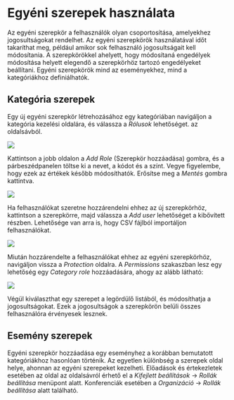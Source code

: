 # Egyéni szerepek használata

Az egyéni szerepkör a felhasználók olyan csoportosítása, amelyekhez jogosultságokat rendelhet.
Az egyéni szerepkörök használatával időt takaríthat meg, például amikor sok felhasználó jogosultságait kell módosítania. A szerepkörökkel ahelyett, hogy módosítaná
engedélyek módosítása helyett elegendő a szerepkörhöz tartozó engedélyeket beállítani.
Egyéni szerepkörök mind az eseményekhez, mind a kategóriákhoz definiálhatók.

## Kategória szerepek

Egy új egyéni szerepkör létrehozásához egy kategóriában navigáljon a kategória kezelési oldalára, és válassza a _Rólusok_ lehetőséget.
az oldalsávból.

![](assets/custom_roles/category_roles.png)

Kattintson a jobb oldalon a _Add Role_ (Szerepkör hozzáadása) gombra, és a párbeszédpanelen töltse ki a nevet, a kódot és a színt. Vegye figyelembe, hogy ezek az értékek később módosíthatók. Erősítse meg a _Mentés_ gombra kattintva.

![](assets/custom_roles/category_roles_create.png)

Ha felhasználókat szeretne hozzárendelni ehhez az új szerepkörhöz, kattintson a szerepkörre, majd válassza a _Add user_ lehetőséget a kibővített részben. Lehetősége van arra is, hogy CSV fájlból importáljon felhasználókat.

![](assets/custom_roles/category_roles_add.png)

Miután hozzárendelte a felhasználókat ehhez az egyéni szerepkörhöz, navigáljon vissza a _Protection_ oldalra.
A _Permissions_ szakaszban lesz egy lehetőség egy _Category role_ hozzáadására, ahogy az alább látható:

![](assets/custom_roles/category_roles_protection.png)

Végül kiválaszthat egy szerepet a legördülő listából, és módosíthatja a jogosultságokat. Ezek a jogosultságok a szerepkörön belüli összes felhasználóra érvényesek lesznek.

## Esemény szerepek

Egyéni szerepkör hozzáadása egy eseményhez a korábban bemutatott kategóriákhoz hasonlóan történik. Az egyetlen különbség a szerepek oldal helye, ahonnan az egyéni szerepeket kezelheti.
Előadások és értekezletek esetében az oldal az oldalsávról érhető el a _Kifejlett beállítások_ -> _Rollák beállítása_ menüpont alatt. Konferenciák esetében a _Organizáció_ -> _Rollák beállítása_ alatt található.
